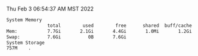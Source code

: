 Thu Feb  3 06:54:37 AM MST 2022
```bash
System Memory
               total        used        free      shared  buff/cache   available
Mem:           7.7Gi       2.1Gi       4.4Gi       1.0Mi       1.2Gi       5.3Gi
Swap:          7.6Gi          0B       7.6Gi
System Storage
757M	.
```
